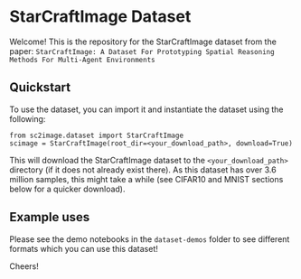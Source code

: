# StarCraftImage Dataset

Welcome! This is the repository for the StarCraftImage dataset from the paper: `StarCraftImage: A Dataset For Prototyping Spatial Reasoning Methods For Multi-Agent Environments`

## Quickstart
To use the dataset, you can import it and instantiate the dataset using the following:

```
from sc2image.dataset import StarCraftImage
scimage = StarCraftImage(root_dir=<your_download_path>, download=True)
```
This will download the StarCraftImage dataset to the `<your_download_path>` directory (if it does not already exist there).
As this dataset has over 3.6 million samples, this might take a while (see CIFAR10 and MNIST sections below for a quicker download).

## Example uses
Please see the demo notebooks in the `dataset-demos` folder to see different formats which you can use this dataset!

Cheers!
